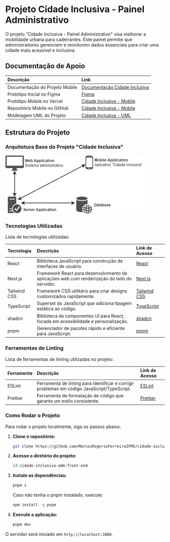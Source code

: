 # Projeto Cidade Inclusiva - Painel Administrativo

O projeto "Cidade Inclusiva - Painel Administrativo" visa melhorar a mobilidade urbana para cadeirantes. Este painel permite que administradores gerenciem e monitorem dados essenciais para criar uma cidade mais acessível e inclusiva.

## Documentação de Apoio

| Descrição | Link |
|:---|:---|
| Documentação do Projeto Mobile | [Documentação Cidade Inclusiva](https://docs.google.com/document/d/1VxejBnzkMbvmlPWUQOMgSNrHDl5ugXdu/edit?usp=sharing&ouid=102192252225915503282&rtpof=true&sd=true) |
| Protótipo Inicial no Figma | [Figma](https://www.figma.com/design/sHp0ryMHBTla6oVVEYJSOv) |
| Protótipo Mobile no Vercel | [Cidade Inclusiva - Mobile](https://fundect-pictec3-mobile-cidade-inclusiva.vercel.app/login) |
| Repositório Mobile no GitHub | [Cidade Inclusiva - Mobile](https://github.com/marcosrogerio-jrf/fundect-pictec3-mobile-cidade-inclusiva) |
| Modelagem UML do Projeto | [Cidade Inclusiva - UML](https://app.diagrams.net/#G1c72Gns79DE7laBVADoPoukr65F1AaNS-) |

## Estrutura do Projeto

### Arquitetura Base do Projeto "Cidade Inclusiva"

![Arquitetura Base](docs/arquitetura-base.png)

### Tecnologias Utilizadas

Lista de tecnologias utilizadas:

| Tecnologia | Descrição | Link de Acesso |
|:---|:---|:---|
| React | Biblioteca JavaScript para construção de interfaces de usuário. | [React](https://react.dev/) |
| Next.js | Framework React para desenvolvimento de aplicações web com renderização do lado do servidor. | [Next.js](https://nextjs.org/) |
| Tailwind CSS | Framework CSS utilitário para criar designs customizados rapidamente. | [Tailwind CSS](https://tailwindcss.com/) |
| TypeScript | Superset do JavaScript que adiciona tipagem estática ao código. | [TypeScript](https://www.typescriptlang.org/) |
| shadcn | Biblioteca de componentes UI para React, focada em acessibilidade e personalização. | [shadcn](https://ui.shadcn.com/) |
| pnpm | Gerenciador de pacotes rápido e eficiente para JavaScript. | [pnpm](https://pnpm.io/) |

### Ferramentas de Linting

Lista de ferramentas de linting utilizadas no projeto:

| Ferramenta | Descrição | Link de Acesso |
|:---|:---|:---|
| ESLint | Ferramenta de linting para identificar e corrigir problemas em código JavaScript/TypeScript. | [ESLint](https://eslint.org/) |
| Prettier | Ferramenta de formatação de código que garante um estilo consistente. | [Prettier](https://prettier.io/) |

### Como Rodar o Projeto

Para rodar o projeto localmente, siga os passos abaixo:

1. **Clone o repositório:**

    ```sh
    git clone https://github.com/MarcosRogerioFerreiraIFMS/cidade-inclusiva-adm-front-end.git
    ```

2. **Acesse o diretório do projeto:**

    ```sh
    cd cidade-inclusiva-adm-front-end
    ```

3. **Instale as dependências:**

    ```sh
    pnpm i
    ```

    Caso não tenha o pnpm instalado, execute:

    ```sh
    npm install -g pnpm
    ```

4. **Execute a aplicação:**

    ```sh
    pnpm dev
    ```

O servidor será iniciado em `http://localhost:3000`.
